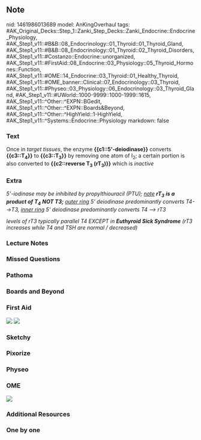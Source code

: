 ## Note
nid: 1461986013689
model: AnKingOverhaul
tags: #AK_Original_Decks::Step_1::Zanki_Step_Decks::Zanki_Endocrine::Endocrine_Physiology, #AK_Step1_v11::#B&B::08_Endocrinology::01_Thyroid::01_Thyroid_Gland, #AK_Step1_v11::#B&B::08_Endocrinology::01_Thyroid::02_Thyroid_Disorders, #AK_Step1_v11::#Costanzo::Endocrine::unorganized, #AK_Step1_v11::#FirstAid::08_Endocrine::03_Physiology::05_Thyroid_Hormones::Function, #AK_Step1_v11::#OME::14_Endocrine::03_Thyroid::01_Healthy_Thyroid, #AK_Step1_v11::#OME_banner::Clinical::07_Endocrinology::03_Thyroid, #AK_Step1_v11::#Physeo::03_Physiology::06_Endocrinology::03_Thyroid_Gland, #AK_Step1_v11::#UWorld::1000-9999::1000-1999::1615, #AK_Step1_v11::^Other::^EXPN::BGedit, #AK_Step1_v11::^Other::^EXPN::Boards&Beyond, #AK_Step1_v11::^Other::^HighYield::1-HighYield, #AK_Step1_v11::^Systems::Endocrine::Physiology
markdown: false

### Text
<div>
  Once in <i>target</i> <i>tissues</i>, the enzyme
  <b>{{c1::5'-deiodinase}}</b> converts
  <b>{{c3::T<sub>4</sub>}}</b> to <b>{{c3::T<sub>3</sub>}}</b> by
  removing one atom of I<sub>2</sub>; a certain portion is also
  converted to <b>{{c2::reverse T<sub>3</sub>
  (rT<sub>3</sub>)}}</b> which is <i>inactive</i>
</div>

### Extra
<i>5'-iodinase may be inhibited by propylthiouracil (PTU);</i>
<u style="font-style: italic;">note</u> <i style=
"font-weight: bold;">rT</i><sub style=
"font-weight: bold; font-style: italic;">3</sub> <i style=
"font-weight: bold;">is a product of T</i><sub style=
"font-weight: bold; font-style: italic;">4</sub> <i><b>NOT T3;</b>
<u>outer ring</u> 5' deiodinase predominantly converts T4-->T3,
<u>inner ring</u> 5' deiodinase predominantly converts T4 -->
rT3</i>
<div>
  <i>levels of rT3 typically parallel T4 EXCEPT in <b>Euthyroid
  Sick Syndrome</b> (rT3 increases while T4 and TSH are normal /
  decreased)</i>
</div>

### Lecture Notes


### Missed Questions


### Pathoma


### Boards and Beyond


### First Aid
<img src="tmp71xM4l.png"> <img src="tmpbVCIGC.png">

### Sketchy


### Pixorize


### Physeo


### OME
<div class="ome-widget">
  <a href=
  "https://onlinemeded.org/spa/endocrinology/thyroid/acquire?ref=anki">
  <img src="_OME_AnkiFlashcards_Lesson_6.png"></a>
</div>

### Additional Resources


### One by one

